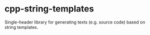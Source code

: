 # cpp-string-templates
Single-header library for generating texts (e.g. source code) based on string templates.
